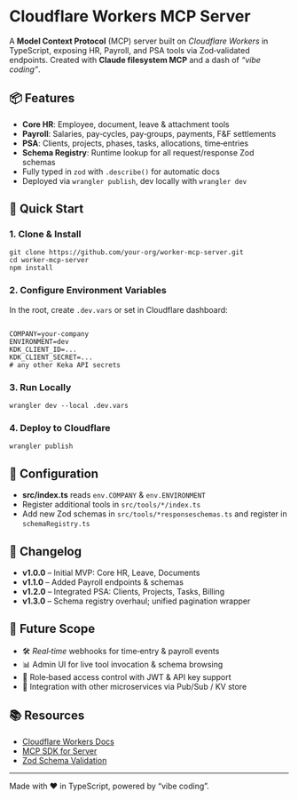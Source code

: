 # Cloudflare Workers MCP Server

A **Model Context Protocol** (MCP) server built on _Cloudflare Workers_ in TypeScript, exposing HR, Payroll, and PSA tools via Zod‐validated endpoints. Created with **Claude filesystem MCP** and a dash of _“vibe coding”_.

## 📦 Features

*   **Core HR**: Employee, document, leave & attachment tools
*   **Payroll**: Salaries, pay‐cycles, pay‐groups, payments, F&F settlements
*   **PSA**: Clients, projects, phases, tasks, allocations, time‐entries
*   **Schema Registry**: Runtime lookup for all request/response Zod schemas
*   Fully typed in `zod` with `.describe()` for automatic docs
*   Deployed via `wrangler publish`, dev locally with `wrangler dev`

## 🚀 Quick Start

### 1\. Clone & Install

```
git clone https://github.com/your-org/worker-mcp-server.git
cd worker-mcp-server
npm install
```

### 2\. Configure Environment Variables

In the root, create `.dev.vars` or set in Cloudflare dashboard:

```

COMPANY=your-company
ENVIRONMENT=dev
KDK_CLIENT_ID=...
KDK_CLIENT_SECRET=...
# any other Keka API secrets
```

### 3\. Run Locally

```
wrangler dev --local .dev.vars
```

### 4\. Deploy to Cloudflare

```
wrangler publish
```

## 🔧 Configuration

*   **src/index.ts** reads `env.COMPANY` & `env.ENVIRONMENT`
*   Register additional tools in `src/tools/*/index.ts`
*   Add new Zod schemas in `src/tools/*responseschemas.ts` and register in `schemaRegistry.ts`

## 📜 Changelog

*   **v1.0.0** – Initial MVP: Core HR, Leave, Documents
*   **v1.1.0** – Added Payroll endpoints & schemas
*   **v1.2.0** – Integrated PSA: Clients, Projects, Tasks, Billing
*   **v1.3.0** – Schema registry overhaul; unified pagination wrapper

## 🔮 Future Scope

*   🛠️ _Real‐time_ webhooks for time‐entry & payroll events
*   📊 Admin UI for live tool invocation & schema browsing
*   🔐 Role‐based access control with JWT & API key support
*   🔗 Integration with other microservices via Pub/Sub / KV store

## 📚 Resources

*   [Cloudflare Workers Docs](https://developers.cloudflare.com/workers/)
*   [MCP SDK for Server](https://github.com/model-context-protocol/sdk)
*   [Zod Schema Validation](https://github.com/colinhacks/zod)

- - -

Made with ❤️ in TypeScript, powered by “vibe coding”.